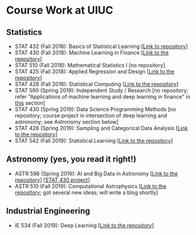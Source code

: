 # Course Work at UIUC

## Statistics

- STAT 432 (Fall 2018): Basics of Statistical Learning [[Link to repository](https://github.com/SNaveenMathew/Stats-UIUC/tree/master/STAT432)]
- STAT 430 (Fall 2018): Machine Learning in Finance [[Link to the repository](https://github.com/SNaveenMathew/Stats-UIUC/tree/master/STAT430)]
- STAT 510 (Fall 2018): Mathematical Statistics I [no repository]
- STAT 425 (Fall 2018): Applied Regression and Design [[Link to the repository](https://github.com/SNaveenMathew/Stats-UIUC/tree/master/STAT425)]
- STAT 428 (Fall 2018): Statistical Computing [[Link to the repository](https://github.com/SNaveenMathew/Stats-UIUC/tree/master/STAT428)]
- STAT 590 (Spring 2019): Independent Study / Research [no repository; refer "Applications of machine learning and deep learning in finance" in [this](index.md#research) section]
- STAT 430 (Spring 2019): Data Science Programming Methods [no repository; course project in intersection of deep learning and astronomy; see Astronomy section below]
- STAT 426 (Spring 2019): Sampling and Categorical Data Analysis [[Link to the repository](https://github.com/SNaveenMathew/Stats-UIUC/tree/master/ASTR426)]
- STAT 542 (Fall 2019): Statistical Learning [[Link to the repository](https://github.com/SNaveenMathew/Stats-UIUC/tree/master/STAT542)]

## Astronomy (yes, you read it right!)

- ASTR 596 (Spring 2019): AI and Big Data in Astronomy [[Link to the repository](https://github.com/SNaveenMathew/Stats-UIUC/tree/master/ASTR596)] [[STAT 430 project](https://github.com/SNaveenMathew/Stats-UIUC/tree/master/ASTR596)]
- ASTR 510 (Fall 2019): Computational Astrophysics [[Link to the repository](https://github.com/SNaveenMathew/Stats-UIUC/tree/master/ASTR510); got several new ideas; will write a blog shortly]

## Industrial Engineering

- IE 534 (Fall 2019): Deep Learning [[Link to the repository](https://github.com/SNaveenMathew/Stats-UIUC/tree/master/IE534)]